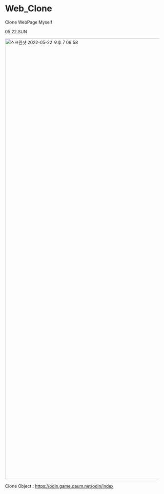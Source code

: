 # Web_Clone
Clone WebPage Myself
<br>

05.22.SUN <working>

  
 
<img width="1437" alt="스크린샷 2022-05-22 오후 7 09 58" src="https://user-images.githubusercontent.com/101846817/169690471-76d0eb67-8c0d-40a6-ba6f-ed552508a7cf.png">

Clone Object : https://odin.game.daum.net/odin/index
